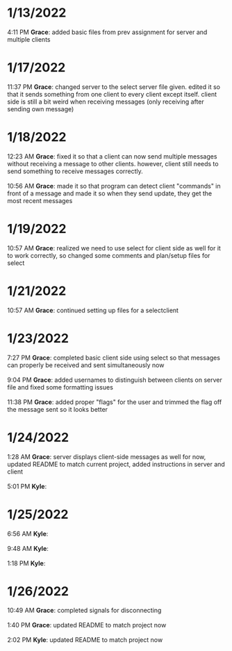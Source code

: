 # 1/13/2022
4:11 PM **Grace**: added basic files from prev assignment for server and multiple clients
<br>

# 1/17/2022
11:37 PM **Grace**: changed server to the select server file given. edited it so that it sends something from one client to every client except itself. client side is still a bit weird when receiving messages (only receiving after sending own message)
<br>

# 1/18/2022
12:23 AM **Grace**: fixed it so that a client can now send multiple messages without receiving a message to other clients. however, client still needs to send something to receive messages correctly.
<br><br>
10:56 AM **Grace**: made it so that program can detect client "commands" in front of a message and made it so when they send update, they get the most recent messages
<br>

# 1/19/2022
10:57 AM **Grace**: realized we need to use select for client side as well for it to work correctly, so changed some comments and plan/setup files for select
<br>

# 1/21/2022
10:57 AM **Grace**: continued setting up files for a selectclient
<br>

# 1/23/2022
7:27 PM **Grace**: completed basic client side using select so that messages can properly be received and sent simultaneously now
<br><br>
9:04 PM **Grace**: added usernames to distinguish between clients on server file and fixed some formatting issues
<br><br>
11:38 PM **Grace**: added proper "flags" for the user and trimmed the flag off the message sent so it looks better
<br>

# 1/24/2022
1:28 AM **Grace**: server displays client-side messages as well for now, updated README to match current project, added instructions in server and client
<br><br>
5:01 PM **Kyle**:
<br>

# 1/25/2022
6:56 AM **Kyle**:
<br><br>
9:48 AM **Kyle**:
<br><br>
1:18 PM **Kyle**:
<br>

# 1/26/2022
10:49 AM **Grace**: completed signals for disconnecting
<br><br>
1:40 PM **Grace**: updated README to match project now
<br><br>
2:02 PM **Kyle**: updated README to match project now
<br>
